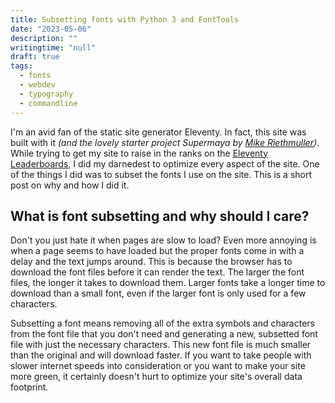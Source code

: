 ```yaml
---
title: Subsetting fonts with Python 3 and FontTools
date: "2023-05-06"
description: ""
writingtime: "null"
draft: true
tags:
  - fonts
  - webdev
  - typography
  - commandline
---
```


I'm an avid fan of the static site generator Eleventy. In fact, this site was built with it _(and the lovely starter project Supermaya by [Mike Riethmuller](https://github.com/MadeByMike/supermaya))_. While trying to get my site to raise in the ranks on the [Eleventy Leaderboards](https://www.11ty.dev/speedlify/httpster-io/), I did my darnedest to optimize every aspect of the site. One of the things I did was to subset the fonts I use on the site. This is a short post on why and how I did it.

## What is font subsetting and why should I care?

Don't you just hate it when pages are slow to load? Even more annoying is when a page seems to have loaded but the proper fonts come in with a delay and the text jumps around. This is because the browser has to download the font files before it can render the text. The larger the font files, the longer it takes to download them. Larger fonts take a longer time to download than a small font, even if the larger font is only used for a few characters.

Subsetting a font means removing all of the extra symbols and characters from the font file that you don't need and generating a new, subsetted font file with just the necessary characters. This new font file is much smaller than the original and will download faster. If you want to take people with slower internet speeds into consideration or you want to make your site more green, it certainly doesn't hurt to optimize your site's overall data footprint.